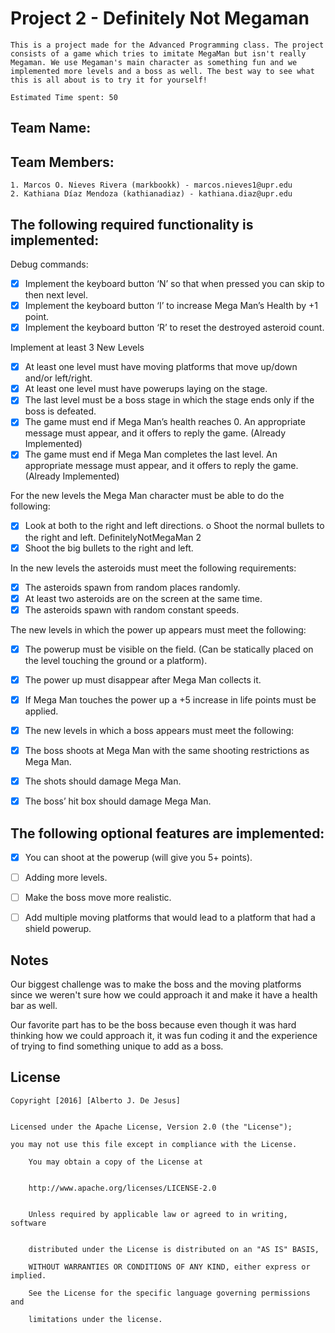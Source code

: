 # Project 2 - Definitely Not Megaman
	This is a project made for the Advanced Programming class. The project consists of a game which tries to imitate MegaMan but isn't really Megaman. We use Megaman's main character as something fun and we implemented more levels and a boss as well. The best way to see what this is all about is to try it for yourself!	

	Estimated Time spent: 50



## Team Name: 

## Team Members: 

	1. Marcos O. Nieves Rivera (markbookk) - marcos.nieves1@upr.edu
	2. Kathiana Díaz Mendoza (kathianadiaz) - kathiana.diaz@upr.edu

## The following **required** functionality is implemented:
Debug commands:
- [x] Implement the keyboard button ‘N’ so that when pressed you can skip to then next
level.
- [x] Implement the keyboard button ‘I’ to increase Mega Man’s Health by +1 point.
- [x] Implement the keyboard button ‘R’ to reset the destroyed asteroid count.

Implement at least 3 New Levels
- [x] At least one level must have moving platforms that move up/down and/or left/right.
- [x] At least one level must have powerups laying on the stage.
- [x] The last level must be a boss stage in which the stage ends only if the boss is
defeated.
- [x]  The game must end if Mega Man’s health reaches 0. An appropriate message must
appear, and it offers to reply the game. (Already Implemented)
- [x] The game must end if Mega Man completes the last level. An appropriate message
must appear, and it offers to reply the game. (Already Implemented)

For the new levels the Mega Man character must be able to do the following:
- [x] Look at both to the right and left directions. o Shoot the normal bullets to the right and left.
DefinitelyNotMegaMan 2
- [x] Shoot the big bullets to the right and left.

In the new levels the asteroids must meet the following requirements:
- [x] The asteroids spawn from random places randomly.
- [x] At least two asteroids are on the screen at the same time.
- [x] The asteroids spawn with random constant speeds.

The new levels in which the power up appears must meet the following:
- [x] The powerup must be visible on the field. (Can be statically placed on the level
touching the ground or a platform).
- [x] The power up must disappear after Mega Man collects it.
- [x] If Mega Man touches the power up a +5 increase in life points must be applied.
- [x] The new levels in which a boss appears must meet the following:
- [x] The boss shoots at Mega Man with the same shooting restrictions as Mega Man.
- [x] The shots should damage Mega Man.
- [x] The boss’ hit box should damage Mega Man.


## The following **optional** features are implemented:



- [x] You can shoot at the powerup (will give you 5+ points).

- [ ] Adding more levels.
- [ ] Make the boss move more realistic.
- [ ] Add multiple moving platforms that would lead to a platform that had a shield powerup.

## Notes


Our biggest challenge was to make the boss and the moving platforms since we weren't sure how we could approach it and make it have a health bar as well.

Our favorite part has to be the boss because even though it was hard thinking how we could approach it, it was fun coding it and the experience of trying to find something unique to add as a boss.



## License

    
	Copyright [2016] [Alberto J. De Jesus]

    
	Licensed under the Apache License, Version 2.0 (the "License");
  
	you may not use this file except in compliance with the License.

        You may obtain a copy of the License at

 
        http://www.apache.org/licenses/LICENSE-2.0

   
        Unless required by applicable law or agreed to in writing, software

 
        distributed under the License is distributed on an "AS IS" BASIS,
    
        WITHOUT WARRANTIES OR CONDITIONS OF ANY KIND, either express or implied.
 
        See the License for the specific language governing permissions and
        
        limitations under the license.
 
